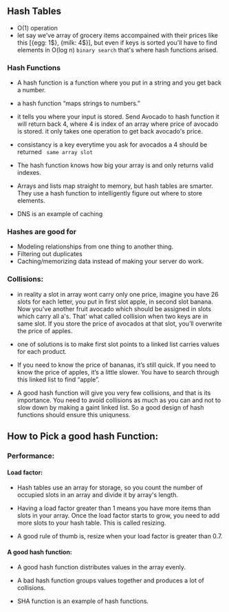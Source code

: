 ## Hash Tables

- O(1) operation
- let say we've array of grocery items accompained with their prices like this [{egg: 1$}, {milk: 4$}], but even if keys is sorted you'll have to find elements in O(log n) `binary search`
that's where hash functions arised.


### Hash Functions
- A hash function is a function where you put in a string and you get
back a number.

- a hash function “maps strings
to numbers.”
- it tells you where your input is stored. Send Avocado to hash function it will return back 4, where 4 is index of an array where price of avocado is stored. it only takes one operation to get back avocado's price.

- consistancy is a key everytime you ask for avocados a 4 should be returned `` same array slot``

- The hash function knows how big your array is and only returns valid
indexes.

- Arrays
and lists map straight to memory, but hash tables are smarter. They use
a hash function to intelligently figure out where to store elements.

- DNS is an example of caching


### Hashes are good for

- Modeling relationships from one thing to another thing.
- Filtering out duplicates
- Caching/memorizing data instead of making your server do work.


### Collisions:
- in reality a slot in array wont carry only one price, imagine you have 26 slots for each letter, you put in first slot apple, in second slot banana. Now you've another fruit avocado which should be assigned in slots which carry all a's. That' what called collision when two keys are in same slot. If you store the price of avocados at that slot, you’ll overwrite the price
of apples.

- one of solutions is to make first slot points to a linked list carries values for each product.
- If you need to know the price of
bananas, it’s still quick. If you need to know the price of apples, it’s a
little slower. You have to search through this linked list to find “apple”.

- A good hash function will give you very
few collisions, and that is its importance. You need to avoid collisions as much as you can and not to slow down by making a gaint linked list. So a good design of hash functions should ensure this uniquness.

## How to Pick a good hash Function:
### Performance:

#### **Load factor**:
- Hash tables use an array for storage, so you count the number of
occupied slots in an array and divide it by array's length.

- Having a load factor
greater than 1 means you have more items than slots in your array.
Once the load factor starts to grow, you need to add more slots to your
hash table. This is called resizing.

- A
good rule of thumb is, resize when your load factor is greater than 0.7.

#### **A good hash function**:
- A good hash function distributes values in the array evenly.
- A bad hash function groups values together and produces a lot of
collisions.

- SHA function is an example of hash functions.